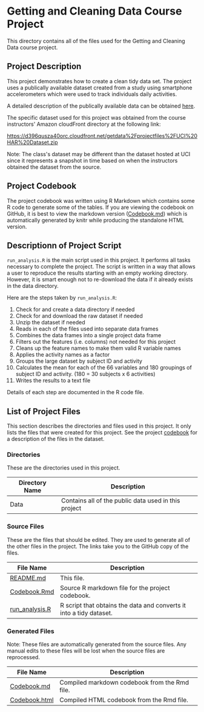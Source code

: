 # Getting and Cleaning Data Course Project

This directory contains all of the files used for the Getting and
Cleaning Data course project.

## Project Description

This project demonstrates how to create a clean tidy data set.
The project uses a publically available dataset created from a
study using smartphone accelerometers which were used to track
individuals daily activities.

A detailed description of the publically available data can be
obtained [here](http://archive.ics.uci.edu/ml/datasets/Human+Activity+Recognition+Using+Smartphones).

The specific dataset used for this project was obtained from the
course instructors' Amazon cloudFront directory at the following
link:

https://d396qusza40orc.cloudfront.net/getdata%2Fprojectfiles%2FUCI%20HAR%20Dataset.zip

Note:  The class's dataset may be different than the dataset
hosted at UCI since it represents a snapshot in time based on
when the instructors obtained the dataset from the source.


## Project Codebook

The project codebook was written using R Markdown which contains
some R code to generate some of the tables.  If you are viewing
the codebook on GitHub, it is best to view the markdown version
([Codebook.md](https://github.com/DaddyTheRunner/datasciencecoursera/blob/get-clean-data-proj/get-clean-data-proj/Codebook.md))
which is automatically generated by knitr while producing the
standalone HTML version.


## Descriptionn of Project Script

`run_analysis.R` is the main script used in this project.  It
performs all tasks necessary to complete the project.  The script
is written in a way that allows a user to reproduce the results
starting with an empty working directory.  However, it is smart enough
not to re-download the data if it already exists in the data directory.

Here are the steps taken by `run_analysis.R`:

1. Check for and create a data directory if needed
2. Check for and download the raw dataset if needed
3. Unzip the dataset if needed
4. Reads in each of the files used into separate data frames
5. Combines the data frames into a single project data frame
6. Filters out the features (i.e. columns) not needed for this project
7. Cleans up the feature names to make them valid R variable names
8. Applies the activity names as a factor
9. Groups the large dataset by subject ID and activity
10. Calculates the mean for each of the 66 variables and 180 groupings of subject ID and activity.  (180 = 30 subjects x 6 activities)
11. Writes the results to a text file

Details of each step are documented in the R code file.

## List of Project Files

This section describes the directories and files used in this project.
It only lists the files that were created for this project.  See the project
[codebook](https://github.com/DaddyTheRunner/datasciencecoursera/blob/get-clean-data-proj/get-clean-data-proj/Codebook.Rmd) for a description of the files in
the dataset.

### Directories

These are the directories used in this project.

|Directory Name|Description|
|--------------|-----------|
|Data|Contains all of the public data used in this project|


### Source Files

These are the files that should be edited.  They are used to generate
all of the other files in the project.  The links take you to the GitHub
copy of the files.

|File Name|Description|
|---------|-----------|
|[README.md](https://github.com/DaddyTheRunner/datasciencecoursera/blob/get-clean-data-proj/get-clean-data-proj/README.md)|This file.|
|[Codebook.Rmd](https://github.com/DaddyTheRunner/datasciencecoursera/blob/get-clean-data-proj/get-clean-data-proj/Codebook.Rmd)|Source R markdown file for the project codebook.|
|[run_analysis.R](https://github.com/DaddyTheRunner/datasciencecoursera/blob/get-clean-data-proj/get-clean-data-proj/run_analysis.R)|R script that obtains the data and converts it into a tidy dataset.|


### Generated Files

Note:  These files are automatically generated from the source files.
Any manual edits to these files will be lost when the source files are
reprocessed.

|File Name|Description|
|---------|-----------|
|[Codebook.md](https://github.com/DaddyTheRunner/datasciencecoursera/blob/get-clean-data-proj/get-clean-data-proj/Codebook.md)|Compiled markdown codebook from the Rmd file.|
|[Codebook.html](https://github.com/DaddyTheRunner/datasciencecoursera/blob/get-clean-data-proj/get-clean-data-proj/Codebook.html)|Compiled HTML codebook from the Rmd file.|

